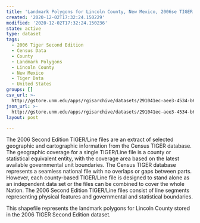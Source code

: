 ```yaml
---
title: 'Landmark Polygons for Lincoln County, New Mexico, 2006se TIGER'
created: '2020-12-02T17:32:24.150229'
modified: '2020-12-02T17:32:24.150236'
state: active
type: dataset
tags:
  - 2006 Tiger Second Edition
  - Census Data
  - County
  - Landmark Polygons
  - Lincoln County
  - New Mexico
  - Tiger Data
  - United States
groups: []
csv_url: >-
  http://gstore.unm.edu/apps/rgisarchive/datasets/291041ec-aee3-4534-b60b-e91b2f889027/tgr2006se_linc_lpy.derived.csv
json_url: >-
  http://gstore.unm.edu/apps/rgisarchive/datasets/291041ec-aee3-4534-b60b-e91b2f889027/tgr2006se_linc_lpy.derived.json
layout: post

---
```

The 2006 Second Edition TIGER/Line files are an extract of selected geographic and cartographic information from the Census TIGER database.  The geographic coverage for a single TIGER/Line file is a county or statistical equivalent entity, with the coverage area based on the latest available governmental unit boundaries. The Census TIGER database represents a seamless national file with no overlaps or gaps between parts.  However, each county-based TIGER/Line file is designed to stand alone as an independent data set or the files can be combined to cover the whole Nation.  The 2006 Second Edition  TIGER/Line files consist of line segments representing physical features and governmental and statistical boundaries.  

This shapefile represents the landmark polygons for Lincoln County stored in the 2006 TIGER Second Edition dataset.
